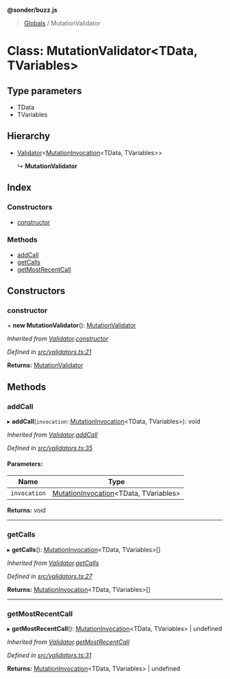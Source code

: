 **@sonder/buzz.js**

> [Globals](../README.md) / MutationValidator

# Class: MutationValidator\<**TData, TVariables**>

## Type parameters

- TData
- TVariables

## Hierarchy

- [Validator](validator.md)\<[MutationInvocation](../interfaces/mutationinvocation.md)\<TData, TVariables>>

  ↳ **MutationValidator**

## Index

### Constructors

- [constructor](mutationvalidator.md#constructor)

### Methods

- [addCall](mutationvalidator.md#addcall)
- [getCalls](mutationvalidator.md#getcalls)
- [getMostRecentCall](mutationvalidator.md#getmostrecentcall)

## Constructors

### constructor

\+ **new MutationValidator**(): [MutationValidator](mutationvalidator.md)

_Inherited from [Validator](validator.md).[constructor](validator.md#constructor)_

_Defined in [src/validators.ts:21](https://github.com/flatbook/buzz.js/blob/97e216f/src/validators.ts#L21)_

**Returns:** [MutationValidator](mutationvalidator.md)

## Methods

### addCall

▸ **addCall**(`invocation`: [MutationInvocation](../interfaces/mutationinvocation.md)\<TData, TVariables>): void

_Inherited from [Validator](validator.md).[addCall](validator.md#addcall)_

_Defined in [src/validators.ts:35](https://github.com/flatbook/buzz.js/blob/97e216f/src/validators.ts#L35)_

#### Parameters:

| Name         | Type                                                                          |
| ------------ | ----------------------------------------------------------------------------- |
| `invocation` | [MutationInvocation](../interfaces/mutationinvocation.md)\<TData, TVariables> |

**Returns:** void

---

### getCalls

▸ **getCalls**(): [MutationInvocation](../interfaces/mutationinvocation.md)\<TData, TVariables>[]

_Inherited from [Validator](validator.md).[getCalls](validator.md#getcalls)_

_Defined in [src/validators.ts:27](https://github.com/flatbook/buzz.js/blob/97e216f/src/validators.ts#L27)_

**Returns:** [MutationInvocation](../interfaces/mutationinvocation.md)\<TData, TVariables>[]

---

### getMostRecentCall

▸ **getMostRecentCall**(): [MutationInvocation](../interfaces/mutationinvocation.md)\<TData, TVariables> \| undefined

_Inherited from [Validator](validator.md).[getMostRecentCall](validator.md#getmostrecentcall)_

_Defined in [src/validators.ts:31](https://github.com/flatbook/buzz.js/blob/97e216f/src/validators.ts#L31)_

**Returns:** [MutationInvocation](../interfaces/mutationinvocation.md)\<TData, TVariables> \| undefined
